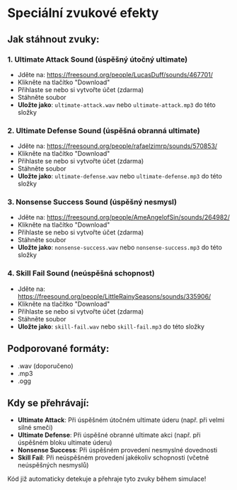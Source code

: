 # Speciální zvukové efekty

## Jak stáhnout zvuky:

### 1. Ultimate Attack Sound (úspěšný útočný ultimate)
- Jděte na: https://freesound.org/people/LucasDuff/sounds/467701/
- Klikněte na tlačítko "Download"
- Přihlaste se nebo si vytvořte účet (zdarma)
- Stáhněte soubor
- **Uložte jako**: `ultimate-attack.wav` nebo `ultimate-attack.mp3` do této složky

### 2. Ultimate Defense Sound (úspěšná obranná ultimate)
- Jděte na: https://freesound.org/people/rafaelzimrp/sounds/570853/
- Klikněte na tlačítko "Download"
- Přihlaste se nebo si vytvořte účet (zdarma)
- Stáhněte soubor
- **Uložte jako**: `ultimate-defense.wav` nebo `ultimate-defense.mp3` do této složky

### 3. Nonsense Success Sound (úspěšný nesmysl)
- Jděte na: https://freesound.org/people/AmeAngelofSin/sounds/264982/
- Klikněte na tlačítko "Download"
- Přihlaste se nebo si vytvořte účet (zdarma)
- Stáhněte soubor
- **Uložte jako**: `nonsense-success.wav` nebo `nonsense-success.mp3` do této složky

### 4. Skill Fail Sound (neúspěšná schopnost)
- Jděte na: https://freesound.org/people/LittleRainySeasons/sounds/335906/
- Klikněte na tlačítko "Download"
- Přihlaste se nebo si vytvořte účet (zdarma)
- Stáhněte soubor
- **Uložte jako**: `skill-fail.wav` nebo `skill-fail.mp3` do této složky

## Podporované formáty:
- .wav (doporučeno)
- .mp3
- .ogg

## Kdy se přehrávají:
- **Ultimate Attack**: Při úspěšném útočném ultimate úderu (např. při velmi silné smeči)
- **Ultimate Defense**: Při úspěšné obranné ultimate akci (např. při úspěšném bloku ultimate úderu)
- **Nonsense Success**: Při úspěšném provedení nesmyslné dovednosti
- **Skill Fail**: Při neúspěšném provedení jakékoliv schopnosti (včetně neúspěšných nesmyslů)

Kód již automaticky detekuje a přehraje tyto zvuky během simulace!
